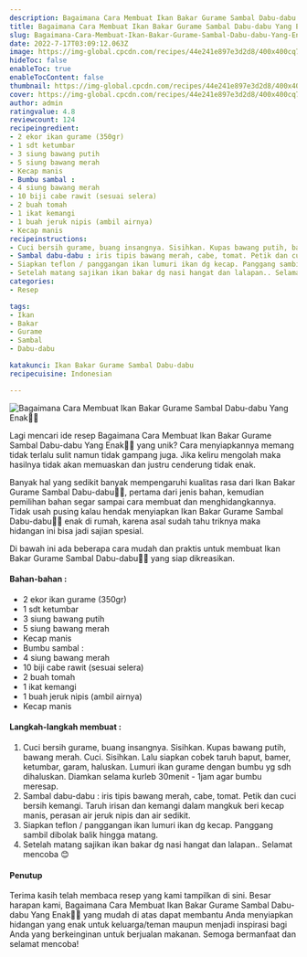 ```yaml
---
description: Bagaimana Cara Membuat Ikan Bakar Gurame Sambal Dabu-dabu Yang Enak"
title: Bagaimana Cara Membuat Ikan Bakar Gurame Sambal Dabu-dabu Yang Enak
slug: Bagaimana-Cara-Membuat-Ikan-Bakar-Gurame-Sambal-Dabu-dabu-Yang-Enak
date: 2022-7-17T03:09:12.063Z
image: https://img-global.cpcdn.com/recipes/44e241e897e3d2d8/400x400cq70/photo.jpg
hideToc: false
enableToc: true
enableTocContent: false
thumbnail: https://img-global.cpcdn.com/recipes/44e241e897e3d2d8/400x400cq70/photo.jpg
cover: https://img-global.cpcdn.com/recipes/44e241e897e3d2d8/400x400cq70/photo.jpg
author: admin
ratingvalue: 4.8
reviewcount: 124
recipeingredient:
- 2 ekor ikan gurame (350gr)
- 1 sdt ketumbar
- 3 siung bawang putih
- 5 siung bawang merah
- Kecap manis
- Bumbu sambal :
- 4 siung bawang merah
- 10 biji cabe rawit (sesuai selera)
- 2 buah tomah
- 1 ikat kemangi
- 1 buah jeruk nipis (ambil airnya)
- Kecap manis
recipeinstructions:
- Cuci bersih gurame, buang insangnya. Sisihkan. Kupas bawang putih, bawang merah. Cuci. Sisihkan. Lalu siapkan cobek taruh baput, bamer, ketumbar, garam, haluskan. Lumuri ikan gurame dengan bumbu yg sdh dihaluskan. Diamkan selama kurleb 30menit - 1jam agar bumbu meresap.
- Sambal dabu-dabu : iris tipis bawang merah, cabe, tomat. Petik dan cuci bersih kemangi. Taruh irisan dan kemangi dalam mangkuk beri kecap manis, perasan air jeruk nipis dan air sedikit.
- Siapkan teflon / panggangan ikan lumuri ikan dg kecap. Panggang sambil dibolak balik hingga matang.
- Setelah matang sajikan ikan bakar dg nasi hangat dan lalapan.. Selamat mencoba 😊
categories:
- Resep

tags:
- Ikan
- Bakar
- Gurame
- Sambal
- Dabu-dabu

katakunci: Ikan Bakar Gurame Sambal Dabu-dabu
recipecuisine: Indonesian

---
```


![Bagaimana Cara Membuat Ikan Bakar Gurame Sambal Dabu-dabu Yang Enak👩‍🍳](https://img-global.cpcdn.com/recipes/44e241e897e3d2d8/400x400cq70/photo.jpg)

Lagi mencari ide resep Bagaimana Cara Membuat Ikan Bakar Gurame Sambal Dabu-dabu Yang Enak👩‍🍳 yang unik? Cara menyiapkannya memang tidak terlalu sulit namun tidak gampang juga. Jika keliru mengolah maka hasilnya tidak akan memuaskan dan justru cenderung tidak enak.

Banyak hal yang sedikit banyak mempengaruhi kualitas rasa dari Ikan Bakar Gurame Sambal Dabu-dabu👩‍🍳, pertama dari jenis bahan, kemudian pemilihan bahan segar sampai cara membuat dan menghidangkannya. Tidak usah pusing kalau hendak menyiapkan Ikan Bakar Gurame Sambal Dabu-dabu👩‍🍳 enak di rumah, karena asal sudah tahu triknya maka hidangan ini bisa jadi sajian spesial.

Di bawah ini ada beberapa cara mudah dan praktis untuk membuat Ikan Bakar Gurame Sambal Dabu-dabu👩‍🍳 yang siap dikreasikan.

<!--inarticleads1-->

#### Bahan-bahan :

- 2 ekor ikan gurame (350gr)
- 1 sdt ketumbar
- 3 siung bawang putih
- 5 siung bawang merah
- Kecap manis
- Bumbu sambal :
- 4 siung bawang merah
- 10 biji cabe rawit (sesuai selera)
- 2 buah tomah
- 1 ikat kemangi
- 1 buah jeruk nipis (ambil airnya)
- Kecap manis

<!--inarticleads2-->

#### Langkah-langkah membuat :

1. Cuci bersih gurame, buang insangnya. Sisihkan. Kupas bawang putih, bawang merah. Cuci. Sisihkan. Lalu siapkan cobek taruh baput, bamer, ketumbar, garam, haluskan. Lumuri ikan gurame dengan bumbu yg sdh dihaluskan. Diamkan selama kurleb 30menit - 1jam agar bumbu meresap.
1. Sambal dabu-dabu : iris tipis bawang merah, cabe, tomat. Petik dan cuci bersih kemangi. Taruh irisan dan kemangi dalam mangkuk beri kecap manis, perasan air jeruk nipis dan air sedikit.
1. Siapkan teflon / panggangan ikan lumuri ikan dg kecap. Panggang sambil dibolak balik hingga matang.
1. Setelah matang sajikan ikan bakar dg nasi hangat dan lalapan.. Selamat mencoba 😊

#### Penutup

Terima kasih telah membaca resep yang kami tampilkan di sini. Besar harapan kami, Bagaimana Cara Membuat Ikan Bakar Gurame Sambal Dabu-dabu Yang Enak👩‍🍳 yang mudah di atas dapat membantu Anda menyiapkan hidangan yang enak untuk keluarga/teman maupun menjadi inspirasi bagi Anda yang berkeinginan untuk berjualan makanan. Semoga bermanfaat dan selamat mencoba!